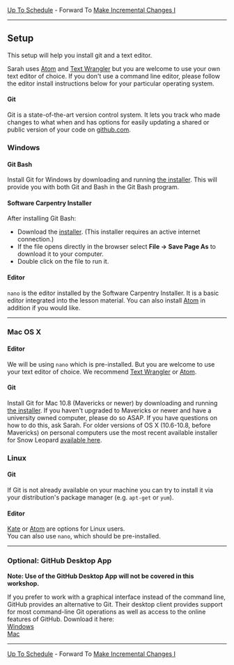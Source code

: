 [Up To Schedule](../README.md) - Forward To [ Make Incremental Changes I](../version-control/git/local/Readme.md)

----

## Setup

This setup will help you install git and a text editor.  

Sarah uses [Atom](https://atom.io/) and
[Text Wrangler](http://www.barebones.com/products/textwrangler/)
but you are welcome to use your own text editor of choice.
If you don't use a command line editor, please follow the editor install instructions below
for your particular operating system.

#### Git

Git is a state-of-the-art version control system. It
lets you track who made changes to what when and has
options for easily updating a shared or public version of
your code on [github.com](https://github.com/).

### Windows

#### Git Bash

Install Git for Windows by downloading and running
[the installer](http://msysgit.github.io/).
This will provide you with both Git and Bash in the Git Bash program.

#### Software Carpentry Installer

After installing Git Bash:

- Download the [installer](http://files.software-carpentry.org/SWCarpentryInstaller.exe).
  (This installer requires an active internet connection.)
- If the file opens directly in the browser select **File &rarr; Save Page As**
  to download it to your computer.
- Double click on the file to run it.

#### Editor

`nano` is the editor installed by the Software Carpentry Installer.
It is a basic editor integrated into the lesson material.
You can also install [Atom](https://atom.io/) in addition if you would like.

---

### Mac OS X

#### Editor

We will be using `nano` which is pre-installed.  But you are welcome to use your
text editor of choice.
We recommend
[Text Wrangler](http://www.barebones.com/products/textwrangler/) or
[Atom](https://atom.io/).

#### Git

Install Git for Mac 10.8 (Mavericks or newer) by downloading and running
[the installer](http://git-scm.com/downloads).  If you haven't upgraded to Mavericks or newer and have a university owned computer, please do so ASAP.  If you have questions on how to do this, ask Sarah.
For older
versions of OS X (10.6-10.8, before Mavericks) on personal computers use the most recent available
installer for Snow Leopard [available
here](http://sourceforge.net/projects/git-osx-installer/files/).  


### Linux

#### Git

If Git is not already available on your machine you can try
to install it via your distribution's package manager
(e.g. `apt-get` or `yum`).

#### Editor

[Kate](http://kate-editor.org/) or [Atom](https://atom.io/) are options for Linux users.  
You can also use `nano`,
which should be pre-installed.

---
### Optional: GitHub Desktop App

**Note: Use of the GitHub Desktop App will not be covered in this workshop.**

If you prefer to work with a graphical interface instead of the command line, GitHub provides an alternative to Git. Their desktop client provides support for most command-line Git operations as well as access to the online features of GitHub. Download it here:  
[Windows](https://windows.github.com/)  
[Mac](https://mac.github.com/)

----
[Up To Schedule](../README.md) - Forward To [ Make Incremental Changes I](../version-control/git/local/Readme.md)
